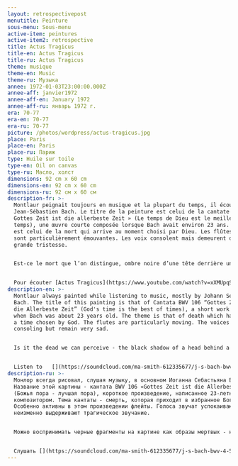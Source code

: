 ```yaml
---
layout: retrospectivepost
menutitle: Peinture
sous-menu: Sous-menu
active-item: peintures
active-item2: retrospective
title: Actus Tragicus
title-en: Actus Tragicus
title-ru: Actus Tragicus
theme: musique
theme-en: Music
theme-ru: Музыка
annee: 1972-01-03T23:00:00.000Z
annee-aff: janvier1972
annee-aff-en: January 1972
annee-aff-ru: январь 1972 г.
era: 70-77
era-en: 70-77
era-ru: 70-77
picture: /photos/wordpress/actus-tragicus.jpg
place: Paris
place-en: Paris
place-ru: Париж
type: Huile sur toile
type-en: Oil on canvas
type-ru: Масло, холст
dimensions: 92 cm x 60 cm
dimensions-en: 92 cm x 60 cm
dimensions-ru: 92 см x 60 см
description-fr: >-
  Montlaur peignait toujours en musique et la plupart du temps, il écoutait
  Jean-Sébastien Bach. Le titre de la peinture est celui de la cantate BWV 106 «
  Gottes Zeit ist die allerbeste Zeit » (Le temps de Dieu est le meilleur des
  temps), une œuvre courte composée lorsque Bach avait environ 23 ans. Le thème
  est celui de la mort qui arrive au moment choisi par Dieu. Les flûtes à bec
  sont particulièrement émouvantes. Les voix consolent mais demeurent d’une
  grande tristesse.


  Est-ce le mort que l’on distingue, ombre noire d’une tête derrière un rideau de larmes grises et blanches qui coulent abondamment ? On aperçoit une lumière au centre du tableau : lueur d’espoir et de confiance qu'est  la mort ouvrant la voie au paradis, donc au bonheur.


  Pour écouter [Actus Tragicus](https://www.youtube.com/watch?v=xXMUpqSyJJo&ab_channel=NetherlandsBachSociety)[](https://soundcloud.com/ma-smith-612335677/j-s-bach-bwv-4-5-es-war-ein?fbclid=IwAR2ukfzTa5RHp4TDWsA5_TH2M3WcMSIggVWwjGi1CycfGaKYBDzNWIHvNlA)
description-en: >-
  Montlaur always painted while listening to music, mostly by Johann Sebastian
  Bach. The title of this painting is that of Cantata BWV 106 “Gottes Zeit ist
  die Allerbeste Zeit” (God's time is the best of times), a short work composed
  when Bach was about 23 years old. The theme is that of death which happens at
  a time chosen by God. The flutes are particularly moving. The voices are
  consoling but remain very sad.


  Is it the dead we can perceive - the black shadow of a head behind a curtain of gray and white tears that flow profusely? There is a light in the center of the painting: a glimmer of hope and confidence that death is opening the way to paradise, and therefore to happiness.  


  Listen to   [](https://soundcloud.com/ma-smith-612335677/j-s-bach-bwv-4-5-es-war-ein?fbclid=IwAR2ukfzTa5RHp4TDWsA5_TH2M3WcMSIggVWwjGi1CycfGaKYBDzNWIHvNlA)[Actus Tragicus](https://www.youtube.com/watch?v=xXMUpqSyJJo&ab_channel=NetherlandsBachSociety)
description-ru: >-
  Монлор всегда рисовал, слушая музыку, в основном Иоганна Себастьяна Баха.
  Название этой картины - кантата BWV 106 «Gottes Zeit ist die Allerbeste Zeit»
  (Божья пора - лучшая пора), короткое произведение, написанное 23-летним
  композитором. Тема кантаты - смерть, которая приходит в избранное Богом время.
  Особенно активны в этом произведении флейты. Голоса звучат успокаивающе, но
  неизменно выдерживают трагическое звучание.


  Можно воспринимать черные фрагменты на картине как образы мертвых - например, как черную тень головы за завесой серо-белых слез, которые  текут нескончаемыми потоками. В центре картины расположено  светлое пятно: проблеск надежды и уверенности в том, что смерть открывает путь в рай, а значит, и к счастью.


  Слушать [](https://soundcloud.com/ma-smith-612335677/j-s-bach-bwv-4-5-es-war-ein?fbclid=IwAR2ukfzTa5RHp4TDWsA5_TH2M3WcMSIggVWwjGi1CycfGaKYBDzNWIHvNlA)[Actus Tragicus](https://www.youtube.com/watch?v=xXMUpqSyJJo&ab_channel=NetherlandsBachSociety)
---
```


